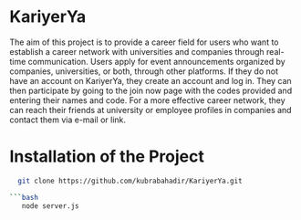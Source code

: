# KariyerYa

The aim of this project is to provide a career field for users who want to establish a career network with universities and companies through real-time communication. Users apply for event announcements organized by companies, universities, or both, through other platforms. If they do not have an account on KariyerYa, they create an account and log in. They can then participate by going to the join now page with the codes provided and entering their names and code. For a more effective career network, they can reach their friends at university or employee profiles in companies and contact them via e-mail or link.

# Installation of the Project

```bash
  git clone https://github.com/kubrabahadir/KariyerYa.git

```bash
   node server.js
